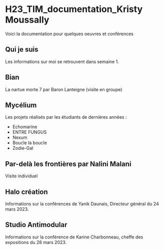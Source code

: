 # H23_TIM_documentation_Kristy Moussally

Voici la documentation pour quelques oeuvres et conférences

## Qui je suis

Les informations sur moi se retrouvent dans semaine 1.


## Bian

La nartue morte 7 par Baron Lanteigne (visite en groupe)

## Mycélium

Les projets réalisés par les étudiants de dernières années :

 - Echomarine
 - ENTRE FUNGUS
 - Nexum
 - Boucle la boucle
 - Zodie-Gal


## Par-delà les frontières par Nalini Malani

Visite individuel

## Halo création

Informations sur la conférences de Yanik Daunais, Directeur général du 24 mars 2023.

## Studio Antimodular

Informations sur la conférence de Karine Charbonneau, cheffe des expositions du 28 mars 2023.
